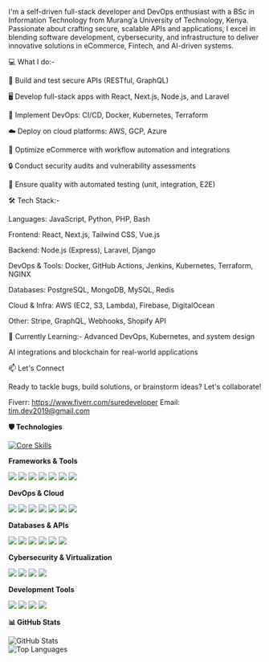 I'm a self-driven full-stack developer and DevOps enthusiast with a BSc in Information Technology from Murang’a University of Technology, Kenya. Passionate about crafting secure, scalable APIs and applications, I excel in blending software development, cybersecurity, and infrastructure to deliver innovative solutions in eCommerce, Fintech, and AI-driven systems.


💻 What I do:-

🔧 Build and test secure APIs (RESTful, GraphQL)

🖥️ Develop full-stack apps with React, Next.js, Node.js, and Laravel

🚀 Implement DevOps: CI/CD, Docker, Kubernetes, Terraform

☁️ Deploy on cloud platforms: AWS, GCP, Azure

🛒 Optimize eCommerce with workflow automation and integrations

🔒 Conduct security audits and vulnerability assessments

🧪 Ensure quality with automated testing (unit, integration, E2E)



🛠️ Tech Stack:-

Languages: JavaScript, Python, PHP, Bash

Frontend: React, Next.js, Tailwind CSS, Vue.js

Backend: Node.js (Express), Laravel, Django

DevOps & Tools: Docker, GitHub Actions, Jenkins, Kubernetes, Terraform, NGINX

Databases: PostgreSQL, MongoDB, MySQL, Redis

Cloud & Infra: AWS (EC2, S3, Lambda), Firebase, DigitalOcean

Other: Stripe, GraphQL, Webhooks, Shopify API



🌱 Currently Learning:-
Advanced DevOps, Kubernetes, and system design

AI integrations and blockchain for real-world applications



📫 Let's Connect

Ready to tackle bugs, build solutions, or brainstorm ideas? Let's collaborate!

Fiverr: https://www.fiverr.com/suredeveloper
Email: tim.dev2019@gmail.com

**🛡️ Technologies**

[![Core Skills](https://skillicons.dev/icons?i=js,python,php,bash,react,nextjs,tailwind,vue,nodejs,laravel,django,docker,githubactions,jenkins,kubernetes,terraform,aws,gcp,azure,postgres,mongodb,mysql,redis,graphql,stripe,firebase)](https://skillicons.dev)

**Frameworks & Tools**

<img src="https://img.shields.io/badge/Laravel-FF2D20?style=for-the-badge&logo=laravel&logoColor=white" /> 
<img src="https://img.shields.io/badge/Next.js-000000?style=for-the-badge&logo=nextdotjs&logoColor=white" /> 
<img src="https://img.shields.io/badge/React-61DAFB?style=for-the-badge&logo=react&logoColor=black" /> 
<img src="https://img.shields.io/badge/Node.js-339933?style=for-the-badge&logo=nodedotjs&logoColor=white" /> 
<img src="https://img.shields.io/badge/Django-092E20?style=for-the-badge&logo=django&logoColor=white" /> 
<img src="https://img.shields.io/badge/Vue.js-4FC08D?style=for-the-badge&logo=vuedotjs&logoColor=white" /> 
<img src="https://img.shields.io/badge/Tailwind_CSS-38B2AC?style=for-the-badge&logo=tailwind-css&logoColor=white" />

**DevOps & Cloud**

<img src="https://img.shields.io/badge/Docker-2496ED?style=for-the-badge&logo=docker&logoColor=white" /> 
<img src="https://img.shields.io/badge/Kubernetes-326CE5?style=for-the-badge&logo=kubernetes&logoColor=white" /> 
<img src="https://img.shields.io/badge/Terraform-7B42BC?style=for-the-badge&logo=terraform&logoColor=white" /> 
<img src="https://img.shields.io/badge/Jenkins-D24939?style=for-the-badge&logo=jenkins&logoColor=white" /> 
<img src="https://img.shields.io/badge/AWS-232F3E?style=for-the-badge&logo=amazonaws&logoColor=white" /> 
<img src="https://img.shields.io/badge/Google_Cloud-4285F4?style=for-the-badge&logo=google-cloud&logoColor=white" /> 
<img src="https://img.shields.io/badge/Azure-0089D6?style=for-the-badge&logo=microsoft-azure&logoColor=white" />

**Databases & APIs**

<img src="https://img.shields.io/badge/PostgreSQL-316192?style=for-the-badge&logo=postgresql&logoColor=white" /> 
<img src="https://img.shields.io/badge/MongoDB-47A248?style=for-the-badge&logo=mongodb&logoColor=white" /> 
<img src="https://img.shields.io/badge/Redis-DC382D?style=for-the-badge&logo=redis&logoColor=white" /> 
<img src="https://img.shields.io/badge/GraphQL-E10098?style=for-the-badge&logo=graphql&logoColor=white" /> 
<img src="https://img.shields.io/badge/Postman-FF6C37?style=for-the-badge&logo=postman&logoColor=white" /> 
<img src="https://img.shields.io/badge/Stripe-008CDD?style=for-the-badge&logo=stripe&logoColor=white" />

**Cybersecurity & Virtualization**

<img src="https://img.shields.io/badge/Burp_Suite-FF5733?style=for-the-badge&logo=burpsuite&logoColor=white" /> 
<img src="https://img.shields.io/badge/VMware-607078?style=for-the-badge&logo=vmware&logoColor=white" /> 
<img src="https://img.shields.io/badge/VirtualBox-183A61?style=for-the-badge&logo=virtualbox&logoColor=white" /> 
<img src="https://img.shields.io/badge/Proxmox-E57000?style=for-the-badge&logo=proxmox&logoColor=000000" />

**Development Tools**

<img src="https://img.shields.io/badge/VS_Code-0078D4?style=for-the-badge&logo=visualstudiocode&logoColor=white" /> 
<img src="https://img.shields.io/badge/Git-F05032?style=for-the-badge&logo=git&logoColor=white" /> 
<img src="https://img.shields.io/badge/NPM-CB3837?style=for-the-badge&logo=npm&logoColor=white" /> 
<img src="https://img.shields.io/badge/Composer-885630?style=for-the-badge&logo=composer&logoColor=white" />

**📊 GitHub Stats**

![GitHub Stats](https://github-readme-stats.vercel.app/api?username=Timdev0x&show_icons=true&theme=dark)  
![Top Languages](https://github-readme-stats.vercel.app/api/top-langs/?username=Timdev0x&layout=compact&theme=dark)
        

